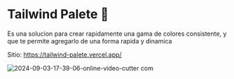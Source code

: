 # Tailwind Palete 🎨

Es una solucion para crear rapidamente una gama de colores consistente, y que te permite agregarlo de una forma rapida y dinamica

Sitio: https://tailwind-palete.vercel.app/

![2024-09-03-17-39-06-_online-video-cutter com_](https://github.com/user-attachments/assets/08f8cb7a-afe6-4d00-99f5-4c65e5611c56)
